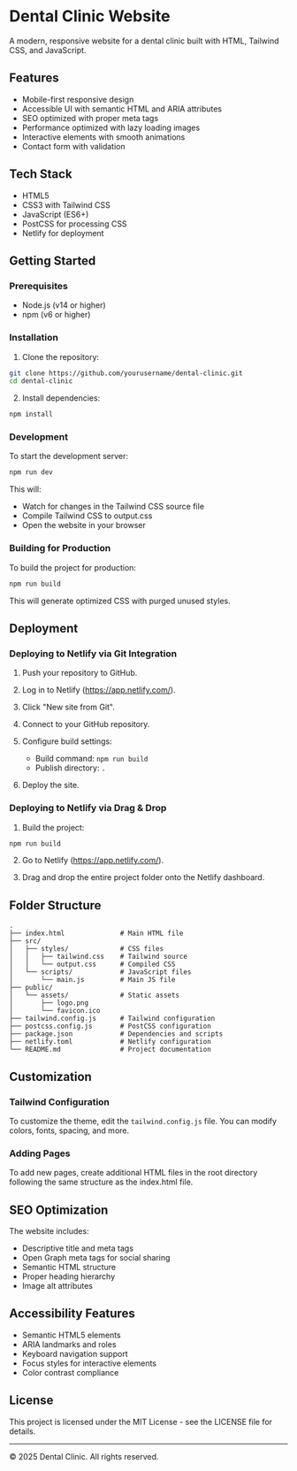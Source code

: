 # Dental Clinic Website

A modern, responsive website for a dental clinic built with HTML, Tailwind CSS, and JavaScript.

## Features

- Mobile-first responsive design
- Accessible UI with semantic HTML and ARIA attributes
- SEO optimized with proper meta tags
- Performance optimized with lazy loading images
- Interactive elements with smooth animations
- Contact form with validation

## Tech Stack

- HTML5
- CSS3 with Tailwind CSS
- JavaScript (ES6+)
- PostCSS for processing CSS
- Netlify for deployment

## Getting Started

### Prerequisites

- Node.js (v14 or higher)
- npm (v6 or higher)

### Installation

1. Clone the repository:

```bash
git clone https://github.com/yourusername/dental-clinic.git
cd dental-clinic
```

2. Install dependencies:

```bash
npm install
```

### Development

To start the development server:

```bash
npm run dev
```

This will:
- Watch for changes in the Tailwind CSS source file
- Compile Tailwind CSS to output.css
- Open the website in your browser

### Building for Production

To build the project for production:

```bash
npm run build
```

This will generate optimized CSS with purged unused styles.

## Deployment

### Deploying to Netlify via Git Integration

1. Push your repository to GitHub.

2. Log in to Netlify (https://app.netlify.com/).

3. Click "New site from Git".

4. Connect to your GitHub repository.

5. Configure build settings:
   - Build command: `npm run build`
   - Publish directory: `.`

6. Deploy the site.

### Deploying to Netlify via Drag & Drop

1. Build the project:

```bash
npm run build
```

2. Go to Netlify (https://app.netlify.com/).

3. Drag and drop the entire project folder onto the Netlify dashboard.

## Folder Structure

```
.
├── index.html              # Main HTML file
├── src/
│   ├── styles/             # CSS files
│   │   ├── tailwind.css    # Tailwind source
│   │   └── output.css      # Compiled CSS
│   └── scripts/            # JavaScript files
│       └── main.js         # Main JS file
├── public/
│   └── assets/             # Static assets
│       ├── logo.png
│       └── favicon.ico
├── tailwind.config.js      # Tailwind configuration
├── postcss.config.js       # PostCSS configuration
├── package.json            # Dependencies and scripts
├── netlify.toml            # Netlify configuration
└── README.md               # Project documentation
```

## Customization

### Tailwind Configuration

To customize the theme, edit the `tailwind.config.js` file. You can modify colors, fonts, spacing, and more.

### Adding Pages

To add new pages, create additional HTML files in the root directory following the same structure as the index.html file.

## SEO Optimization

The website includes:
- Descriptive title and meta tags
- Open Graph meta tags for social sharing
- Semantic HTML structure
- Proper heading hierarchy
- Image alt attributes

## Accessibility Features

- Semantic HTML5 elements
- ARIA landmarks and roles
- Keyboard navigation support
- Focus styles for interactive elements
- Color contrast compliance

## License

This project is licensed under the MIT License - see the LICENSE file for details.

---

© 2025 Dental Clinic. All rights reserved. 